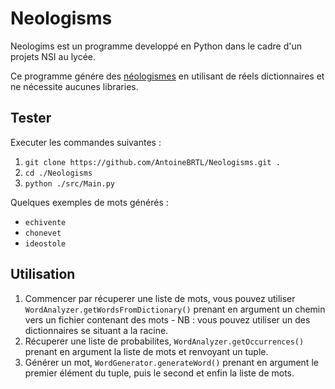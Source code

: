 # Neologisms
Neologims est un programme developpé en Python dans le cadre d'un projets NSI au lycée.

Ce programme génére des [néologismes](https://fr.wikipedia.org/wiki/N%C3%A9ologisme) en utilisant de réels dictionnaires et ne nécessite aucunes libraries.

## Tester
Executer les commandes suivantes :
1. `git clone https://github.com/AntoineBRTL/Neologisms.git .`
2. `cd ./Neologisms`
3. `python ./src/Main.py`

Quelques exemples de mots générés :
- `echivente`
- `chonevet`
- `ideostole`

## Utilisation
1. Commencer par récuperer une liste de mots, vous pouvez utiliser
`WordAnalyzer.getWordsFromDictionary()` prenant en argument un chemin vers un fichier contenant des mots - NB : vous pouvez utiliser un des dictionnaires se situant a la racine.
2. Récuperer une liste de probabilites, `WordAnalyzer.getOccurrences()` prenant en argument la liste de mots et renvoyant un tuple.
3. Générer un mot, `WordGenerator.generateWord()` prenant en argument le premier élément du tuple, puis le second et enfin la liste de mots.
